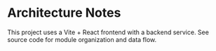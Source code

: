 # Architecture Notes

This project uses a Vite + React frontend with a backend service. See source code for module organization and data flow.